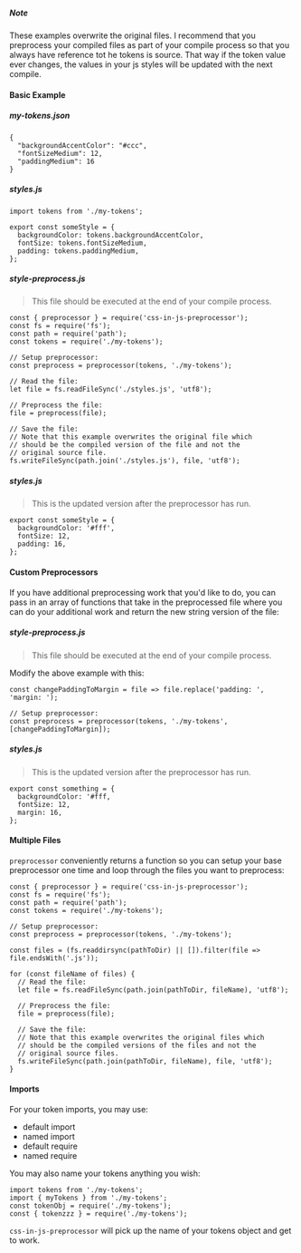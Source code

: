 <h5>Note</h5>

<p>These examples overwrite the original files. I recommend that you preprocess your compiled files as part of your compile process so that you always have reference tot he tokens is source. That way if the token value ever changes, the values in your js styles will be updated with the next compile.</p>

<h4>Basic Example</h4>

<h5>my-tokens.json</h5>

```
{
  "backgroundAccentColor": "#ccc",
  "fontSizeMedium": 12,
  "paddingMedium": 16
}
```

<h5>styles.js</h5>

```
import tokens from './my-tokens';

export const someStyle = {
  backgroundColor: tokens.backgroundAccentColor,
  fontSize: tokens.fontSizeMedium,
  padding: tokens.paddingMedium,
};
```

<h5>style-preprocess.js</h5>
<blockquote>This file should be executed at the end of your compile process.</blockquote>

```
const { preprocessor } = require('css-in-js-preprocessor');
const fs = require('fs');
const path = require('path');
const tokens = require('./my-tokens');

// Setup preprocessor:
const preprocess = preprocessor(tokens, './my-tokens');

// Read the file:
let file = fs.readFileSync('./styles.js', 'utf8');

// Preprocess the file:
file = preprocess(file);

// Save the file:
// Note that this example overwrites the original file which 
// should be the compiled version of the file and not the 
// original source file. 
fs.writeFileSync(path.join('./styles.js'), file, 'utf8');
```

<h5>styles.js</h5>
<blockquote>This is the updated version after the preprocessor has run.</blockquote>

```
export const someStyle = {
  backgroundColor: '#fff',
  fontSize: 12,
  padding: 16,
};
```

<h4>Custom Preprocessors</h4>

<p>If you have additional preprocessing work that you'd like to do, you can pass in an array of functions that take in the preprocessed file where you can do your additional work and return the new string version of the file:</p>

<h5>style-preprocess.js</h5>
<blockquote>This file should be executed at the end of your compile process.</blockquote>
<p>Modify the above example with this:</p>

```
const changePaddingToMargin = file => file.replace('padding: ', 'margin: ');

// Setup preprocessor:
const preprocess = preprocessor(tokens, './my-tokens', [changePaddingToMargin]);
```

<h5>styles.js</h5>
<blockquote>This is the updated version after the preprocessor has run.</blockquote>

```
export const something = {
  backgroundColor: '#fff,
  fontSize: 12,
  margin: 16,
};
```

<h4>Multiple Files</h4>

<p><code>preprocessor</code> conveniently returns a function so you can setup your base preprocessor one time and loop through the files you want to preprocess:</p>

```
const { preprocessor } = require('css-in-js-preprocessor');
const fs = require('fs');
const path = require('path');
const tokens = require('./my-tokens');

// Setup preprocessor:
const preprocess = preprocessor(tokens, './my-tokens');

const files = (fs.readdirsync(pathToDir) || []).filter(file => file.endsWith('.js'));

for (const fileName of files) {
  // Read the file:
  let file = fs.readFileSync(path.join(pathToDir, fileName), 'utf8');

  // Preprocess the file:
  file = preprocess(file);

  // Save the file:
  // Note that this example overwrites the original files which 
  // should be the compiled versions of the files and not the 
  // original source files. 
  fs.writeFileSync(path.join(pathToDir, fileName), file, 'utf8');
}
```

<h4>Imports</h4>

For your token imports, you may use: 

* default import
* named import
* default require
* named require

You may also name your tokens anything you wish:

```
import tokens from './my-tokens';
import { myTokens } from './my-tokens';
const tokenObj = require('./my-tokens');
const { tokenzzz } = require('./my-tokens');
```

<code>css-in-js-preprocessor</code> will pick up the name of your tokens object and get to work.